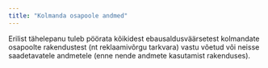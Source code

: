 ```yaml
---
title: "Kolmanda osapoole andmed"
---
```

Erilist tähelepanu tuleb pöörata kõikidest ebausaldusväärsetest kolmandate
osapoolte rakendustest (nt reklaamivõrgu tarkvara) vastu võetud või neisse
saadetavatele andmetele (enne nende andmete kasutamist rakenduses).
